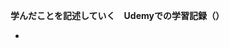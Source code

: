 **学んだことを記述していく　Udemyでの学習記録（）**
- <script> の間に記載

** //オブジェクト＋メソッド（命令）の処理。windowの処理は隠れている**
- docume$nt.write('Javascriptの再学習していくぞ\n');
- alert('ご注意ください。macのフリーズ')

** // 1年が何秒か計算する**
- document.write(60*60*24*365);

**// ユーザーの入力を受け付ける ES2015以降の変数宣言：letを使用**
- let day = window.prompt('何日の秒数を計算しますか？');

**// 指定された日数の計算を行う**
- document.write(60*60*24*day);

**//従来の方法**
- document.write(hour + '時');

**//ES６以降の新しい方法 バッククォートの記号を使う「`」**
- document.write(`${hour}時 ${min}分 ${sec}秒`); //テンプレート表示

**//HTMLの要素を変更、修正する**
- <title>タイトルを変更してみるよ</title>
- let display = document.getElementById('time');
- display.innerHTML = '22時10分12秒';
- document.title = '(1)'+ document.title;
  

- </scirpt>
